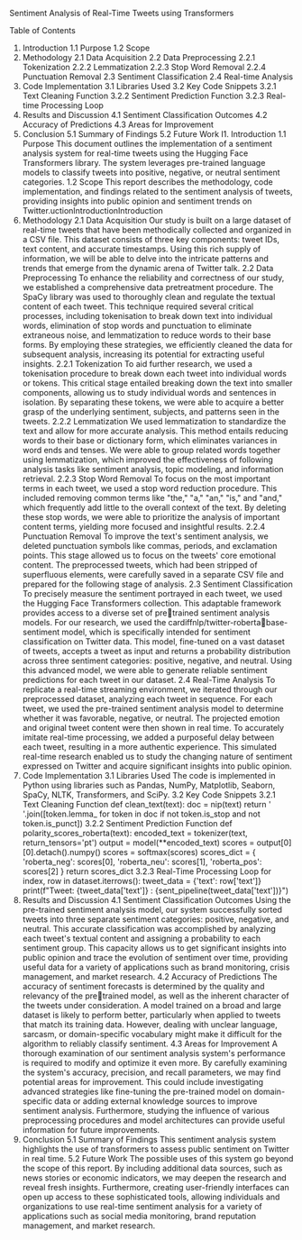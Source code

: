 Sentiment Analysis of Real-Time Tweets using Transformers

Table of Contents
1. Introduction
1.1 Purpose
1.2 Scope 
2. Methodology
2.1 Data Acquisition
2.2 Data Preprocessing
2.2.1 Tokenization
2.2.2 Lemmatization
2.2.3 Stop Word Removal
2.2.4 Punctuation Removal
2.3 Sentiment Classification
2.4 Real-time Analysis 
3. Code Implementation
3.1 Libraries Used
3.2 Key Code Snippets
3.2.1 Text Cleaning Function
3.2.2 Sentiment Prediction Function
3.2.3 Real-time Processing Loop 
4. Results and Discussion
4.1 Sentiment Classification Outcomes
4.2 Accuracy of Predictions
4.3 Areas for Improvement 
5. Conclusion
5.1 Summary of Findings
5.2 Future Work
I1. Introduction
1.1 Purpose
This document outlines the implementation of a sentiment analysis system for 
real-time tweets using the Hugging Face Transformers library. The system 
leverages pre-trained language models to classify tweets into positive, 
negative, or neutral sentiment categories.
1.2 Scope
This report describes the methodology, code implementation, and findings 
related to the sentiment analysis of tweets, providing insights into public 
opinion and sentiment trends on Twitter.uctionIntroductionIntroduction
2. Methodology
2.1 Data Acquisition
Our study is built on a large dataset of real-time tweets that have been methodically collected 
and organized in a CSV file. This dataset consists of three key components: tweet IDs, text 
content, and accurate timestamps. Using this rich supply of information, we will be able to delve 
into the intricate patterns and trends that emerge from the dynamic arena of Twitter talk.
2.2 Data Preprocessing
To enhance the reliability and correctness of our study, we established a comprehensive data 
pretreatment procedure. The SpaCy library was used to thoroughly clean and regulate the 
textual content of each tweet. This technique required several critical processes, including 
tokenisation to break down text into individual words, elimination of stop words and punctuation 
to eliminate extraneous noise, and lemmatization to reduce words to their base forms. By 
employing these strategies, we efficiently cleaned the data for subsequent analysis, increasing 
its potential for extracting useful insights.
2.2.1 Tokenization
To aid further research, we used a tokenisation procedure to break down each tweet into 
individual words or tokens. This critical stage entailed breaking down the text into smaller 
components, allowing us to study individual words and sentences in isolation. By separating 
these tokens, we were able to acquire a better grasp of the underlying sentiment, subjects, and 
patterns seen in the tweets.
2.2.2 Lemmatization
We used lemmatization to standardize the text and allow for more accurate analysis. This 
method entails reducing words to their base or dictionary form, which eliminates variances in 
word ends and tenses. We were able to group related words together using lemmatization, 
which improved the effectiveness of following analysis tasks like sentiment analysis, topic 
modeling, and information retrieval.
2.2.3 Stop Word Removal
To focus on the most important terms in each tweet, we used a stop word reduction procedure. 
This included removing common terms like "the," "a," "an," "is," and "and," which frequently add 
little to the overall context of the text. By deleting these stop words, we were able to prioritize 
the analysis of important content terms, yielding more focused and insightful results.
2.2.4 Punctuation Removal
To improve the text's sentiment analysis, we deleted punctuation symbols like commas, periods, 
and exclamation points. This stage allowed us to focus on the tweets' core emotional content. 
The preprocessed tweets, which had been stripped of superfluous elements, were carefully 
saved in a separate CSV file and prepared for the following stage of analysis.
2.3 Sentiment Classification
To precisely measure the sentiment portrayed in each tweet, we used the Hugging Face 
Transformers collection. This adaptable framework provides access to a diverse set of pretrained sentiment analysis models. For our research, we used the cardiffnlp/twitter-robertabase-sentiment model, which is specifically intended for sentiment classification on Twitter data. 
This model, fine-tuned on a vast dataset of tweets, accepts a tweet as input and returns a 
probability distribution across three sentiment categories: positive, negative, and neutral. Using 
this advanced model, we were able to generate reliable sentiment predictions for each tweet in 
our dataset.
2.4 Real-Time Analysis
To replicate a real-time streaming environment, we iterated through our preprocessed dataset, 
analyzing each tweet in sequence. For each tweet, we used the pre-trained sentiment analysis 
model to determine whether it was favorable, negative, or neutral. The projected emotion and 
original tweet content were then shown in real time. To accurately imitate real-time processing, 
we added a purposeful delay between each tweet, resulting in a more authentic experience. 
This simulated real-time research enabled us to study the changing nature of sentiment 
expressed on Twitter and acquire significant insights into public opinion.
3. Code Implementation
3.1 Libraries Used
The code is implemented in Python using libraries such as Pandas, NumPy, Matplotlib, 
Seaborn, SpaCy, NLTK, Transformers, and SciPy.
3.2 Key Code Snippets
3.2.1 Text Cleaning Function
def clean_text(text):
 doc = nip(text)
 return ' '.join([token.lemma_ for token in doc if not 
token.is_stop and not token.is_punct])
3.2.2 Sentiment Prediction Function
def polarity_scores_roberta(text):
 encoded_text = tokenizer(text, return_tensors='pt')
 output = model(**encoded_text)
 scores = output[0][0].detach().numpy()
 scores = softmax(scores)
 scores_dict = {
 'roberta_neg': scores[0],
 'roberta_neu': scores[1],
 'roberta_pos': scores[2]
 }
 return scores_dict
3.2.3 Real-Time Processing Loop
for index, row in dataset.iterrows():
 tweet_data = {'text': row['text']}
 print(f"Tweet: {tweet_data['text']} : 
{sent_pipeline(tweet_data['text'])}")
4. Results and Discussion
4.1 Sentiment Classification Outcomes
Using the pre-trained sentiment analysis model, our system successfully sorted tweets into 
three separate sentiment categories: positive, negative, and neutral. This accurate classification 
was accomplished by analyzing each tweet's textual content and assigning a probability to each 
sentiment group. This capacity allows us to get significant insights into public opinion and trace 
the evolution of sentiment over time, providing useful data for a variety of applications such as 
brand monitoring, crisis management, and market research.
4.2 Accuracy of Predictions
The accuracy of sentiment forecasts is determined by the quality and relevancy of the pretrained model, as well as the inherent character of the tweets under consideration. A model 
trained on a broad and large dataset is likely to perform better, particularly when applied to 
tweets that match its training data. However, dealing with unclear language, sarcasm, or 
domain-specific vocabulary might make it difficult for the algorithm to reliably classify sentiment.
4.3 Areas for Improvement
A thorough examination of our sentiment analysis system's performance is required to modify 
and optimize it even more. By carefully examining the system's accuracy, precision, and recall 
parameters, we may find potential areas for improvement. This could include investigating 
advanced strategies like fine-tuning the pre-trained model on domain-specific data or adding 
external knowledge sources to improve sentiment analysis. Furthermore, studying the influence 
of various preprocessing procedures and model architectures can provide useful information for 
future improvements.
5. Conclusion
5.1 Summary of Findings
This sentiment analysis system highlights the use of transformers to assess public sentiment on 
Twitter in real time.
5.2 Future Work
The possible uses of this system go beyond the scope of this report. By including additional 
data sources, such as news stories or economic indicators, we may deepen the research and 
reveal fresh insights. Furthermore, creating user-friendly interfaces can open up access to these 
sophisticated tools, allowing individuals and organizations to use real-time sentiment analysis 
for a variety of applications such as social media monitoring, brand reputation management, 
and market research.
